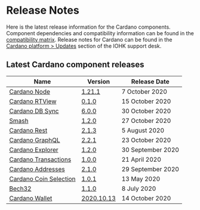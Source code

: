 # Release Notes

Here is the latest release information for the Cardano components.
Component dependencies and compatibility information can be found in the [compatibility matrix](https://docs.cardano.org/en/latest/release-information/comp-matrix.html).
Release notes for Cardano can be found in the [Cardano platform > Updates](https://iohk.zendesk.com/hc/en-us/sections/360002160134-Updates) section of the IOHK support desk.

## Latest Cardano component releases

Name | Version | Release Date
-|-|-
[Cardano Node](https://github.com/input-output-hk/cardano-node) | [1.21.1](https://github.com/input-output-hk/cardano-node/releases/tag/1.21.1) | 7 October 2020
[Cardano RTView](https://github.com/input-output-hk/cardano-rt-view) | [0.1.0](https://github.com/input-output-hk/cardano-rt-view/releases/tag/0.1.0) | 15 October 2020
[Cardano DB Sync](https://github.com/input-output-hk/cardano-db-sync/releases) | [6.0.0](https://github.com/input-output-hk/cardano-db-sync/releases/tag/6.0.0) | 30 October 2020
[Smash](https://github.com/input-output-hk/smash) | [1.2.0](https://github.com/input-output-hk/smash/releases/tag/1.2.0) | 27 October 2020
[Cardano Rest](https://github.com/input-output-hk/cardano-rest) | [2.1.3](https://github.com/input-output-hk/cardano-rest/releases/tag/2.1.3) | 5 August 2020
[Cardano GraphQL](https://github.com/input-output-hk/cardano-graphql) | [2.2.1](https://github.com/input-output-hk/cardano-graphql/releases/tag/2.2.1) | 23 October 2020
[Cardano Explorer](https://github.com/input-output-hk/cardano-explorer-app) | [1.2.0](https://github.com/input-output-hk/cardano-explorer-app/releases/tag/1.2.0) | 30 September 2020
[Cardano Transactions](https://github.com/input-output-hk/cardano-transactions) | [1.0.0](https://github.com/input-output-hk/cardano-transactions/releases/tag/1.0.0) | 21 April 2020
[Cardano Addresses](https://github.com/input-output-hk/cardano-addresses) | [2.1.0](https://github.com/input-output-hk/cardano-addresses/releases/tag/2.1.0) | 29 September 2020
[Cardano Coin Selection](https://github.com/input-output-hk/cardano-coin-selection) | [1.0.1](https://github.com/input-output-hk/cardano-coin-selection/releases/tag/v1.0.1) | 13 May 2020
[Bech32](https://github.com/input-output-hk/bech32) | [1.1.0](https://github.com/input-output-hk/bech32/releases/tag/v1.1.0) | 8 July 2020
[Cardano Wallet](https://github.com/input-output-hk/cardano-wallet) | [2020.10.13](https://github.com/input-output-hk/cardano-wallet/releases/tag/v2020-10-13) | 14 October 2020


